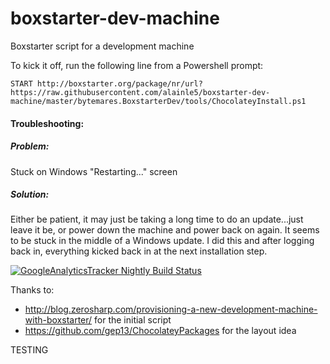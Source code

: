 # boxstarter-dev-machine
Boxstarter script for a development machine

To kick it off, run the following line from a Powershell prompt:

```
START http://boxstarter.org/package/nr/url?https://raw.githubusercontent.com/alainle5/boxstarter-dev-machine/master/bytemares.BoxstarterDev/tools/ChocolateyInstall.ps1
```

#### Troubleshooting:

##### Problem:
Stuck on Windows "Restarting..." screen
##### Solution:
Either be patient, it may just be taking a long time to do an update...just leave it be, or power down the machine and power back on again. It seems to be stuck in the middle of a Windows update. I did this and after logging back in, everything kicked back in at the next installation step.

[![GoogleAnalyticsTracker Nightly Build Status](https://www.myget.org/BuildSource/Badge/bytemares-boxstarter?identifier=1f0ae702-f4ce-4616-b096-9a173ff58a0d)](https://www.myget.org/gallery/googleanalyticstracker)

Thanks to:

- http://blog.zerosharp.com/provisioning-a-new-development-machine-with-boxstarter/ for the initial script
- https://github.com/gep13/ChocolateyPackages for the layout idea

TESTING
